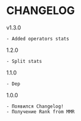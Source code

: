 # CHANGELOG

v1.3.0

    - Added operators stats

1.2.0

    - Split stats

1.1.0

    - Dep

1.0.0

    - Появился Changelog!
    - Получение Rank from MMR
